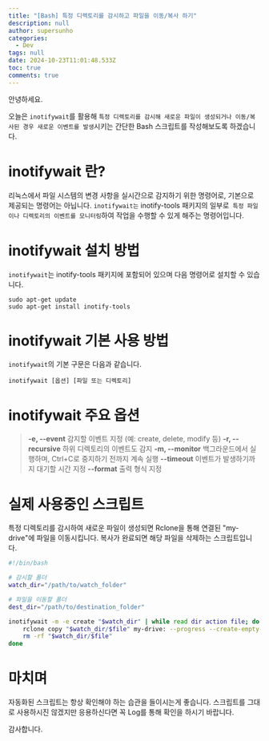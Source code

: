```yaml
---
title: "[Bash] 특정 디렉토리를 감시하고 파일을 이동/복사 하기"
description: null
author: supersunho
categories:
  - Dev
tags: null
date: 2024-10-23T11:01:48.533Z
toc: true
comments: true
---
```

안녕하세요.

오늘은 `inotifywait`를 활용해 `특정 디렉토리를 감시해 새로운 파일이 생성되거나 이동/복사된 경우 새로운 이벤트를 발생`시키는 간단한 Bash 스크립트를 작성해보도록 하겠습니다. 
# inotifywait 란?

리눅스에서 파일 시스템의 변경 사항을 실시간으로 감지하기 위한 명령어로, 기본으로 제공되는 명령어는 아닙니다. `inotifywait는` inotify-tools 패키지의 일부로` 특정 파일이나 디렉토리의 이벤트를 모니터링`하여 작업을 수행할 수 있게 해주는 명령어입니다.

# inotifywait 설치 방법

`inotifywait`는 inotify-tools 패키지에 포함되어 있으며 다음 명령어로 설치할 수 있습니다.

```Shell
sudo apt-get update
sudo apt-get install inotify-tools
```

# inotifywait 기본 사용 방법

`inotifywait`의 기본 구문은 다음과 같습니다.

```shell
inotifywait [옵션] [파일 또는 디렉토리]
```

# inotifywait 주요 옵션

>**-e, --event**
감지할 이벤트 지정 (예: create, delete, modify 등)
**-r, --recursive**
하위 디렉토리의 이벤트도 감지
**-m, --monitor**
백그라운드에서 실행하며, Ctrl+C로 중지하기 전까지 계속 실행
**--timeout**
이벤트가 발생하기까지 대기할 시간 지정
**--format**
출력 형식 지정

# 실제 사용중인 스크립트

특정 디렉토리를 감시하여 새로운 파일이 생성되면 Rclone을 통해 연결된 "my-drive"에 파일을 이동시킵니다. 복사가 완료되면 해당 파일을 삭제하는 스크립트입니다.

```bash
#!/bin/bash

# 감시할 폴더
watch_dir="/path/to/watch_folder"

# 파일을 이동할 폴더
dest_dir="/path/to/destination_folder"

inotifywait -m -e create "$watch_dir" | while read dir action file; do
    rclone copy "$watch_dir/$file" my-drive: --progress --create-empty-src-dirs --fast-list --retries 3 --transfers 4 --multi-thread-streams 4 -vv
    rm -rf "$watch_dir/$file"
done
```

# 마치며

자동화된 스크립트는 항상 확인해야 하는 습관을 들이시는게 좋습니다. 스크립트를 그대로 사용하시진 않겠지만 응용하신다면 꼭 Log를 통해 확인을 하시기 바랍니다.

 
감사합니다.